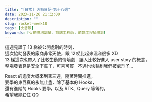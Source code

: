 ```yaml
---
title: "[日常] 火箭日記-第十八週"
date: 2023-11-26 21:32:00
description: ""
slug: rocket-week18
tags: [火箭隊]
keywords: [火箭隊培訓營, 前端工程師, 前端工程師培訓]
---
```


這週見證了 13 梯被公開處刑的時刻，  
這次協助發表的廠商非常天使，跟 12 梯比起來溫和很多 XD  
13 梯這次也帶入了比較生動的情境劇，讓人比較好進入 user story 的概念，  
整場發表算是安全下莊了，可喜可賀！不過也快輪到我們被處刑了...

React 的進度大概來到第三週，隨著時間推進，  
要學的東西真的永無止盡，除了基本的 Hooks，  
還有進階的 Hooks 要學，以及 RTK、Query 等等的，  
希望我能扛住 QQ
